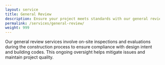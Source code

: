 ```yaml
---
layout: service
title: General Review
description: Ensure your project meets standards with our general review services.
permalink: /services/general-review/
weight: 999
---
```


Our general review services involve on-site inspections and evaluations during the construction process to ensure compliance with design intent and building codes. This ongoing oversight helps mitigate issues and maintain project quality.
